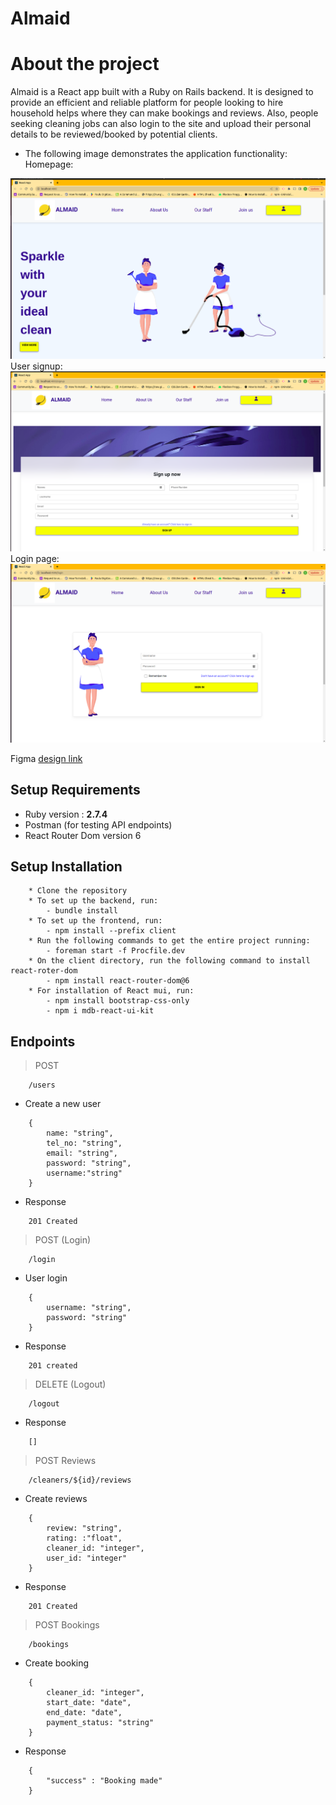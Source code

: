 # Almaid

# About the project
Almaid is a React app built with a Ruby on Rails backend. It is designed to provide an efficient and reliable platform for people looking to hire household helps where they can make bookings and reviews. Also, people seeking cleaning jobs can also login to the site and upload their personal details to be reviewed/booked by potential clients.

* The following image demonstrates the application functionality:
Homepage:
<img src ="./project.png">
User signup:
<img src ="./signup.png">
Login page:
<img src ="./login.png">

Figma [design link](https://www.figma.com/file/DidMNdENMiX3W1VXiFNNRN/Phase-4-project?node-id=0-1&t=wjQFciRpKjS6Nkks-0)

## Setup Requirements
* Ruby version : **2.7.4**
* Postman (for testing API endpoints)
* React Router Dom version 6

## Setup Installation
```
    * Clone the repository
    * To set up the backend, run:
        - bundle install
    * To set up the frontend, run:    
        - npm install --prefix client
    * Run the following commands to get the entire project running:
        - foreman start -f Procfile.dev  
    * On the client directory, run the following command to install react-roter-dom
        - npm install react-router-dom@6
    * For installation of React mui, run:
        - npm install bootstrap-css-only
        - npm i mdb-react-ui-kit

```

## Endpoints

> POST
```
    /users
```

* Create a new user
```
    {
        name: "string",
        tel_no: "string",
        email: "string",
        password: "string",
        username:"string"
    }
```

* Response
```
    201 Created
```

> POST (Login)
```
    /login
```

* User login
```
    {
        username: "string",
        password: "string"
    }
```

* Response
```
    201 created
```


> DELETE (Logout)
```
    /logout
```

* Response
```
    []
```

> POST Reviews
```
    /cleaners/${id}/reviews
```

* Create reviews
```
    {
        review: "string",
        rating: :"float",
        cleaner_id: "integer",
        user_id: "integer"
    }
```

* Response
```
    201 Created
```


> POST Bookings
```
    /bookings
```

* Create booking
```
    {
        cleaner_id: "integer",
        start_date: "date",
        end_date: "date",
        payment_status: "string"
    }
```

* Response
```
    {
        "success" : "Booking made"
    }
```